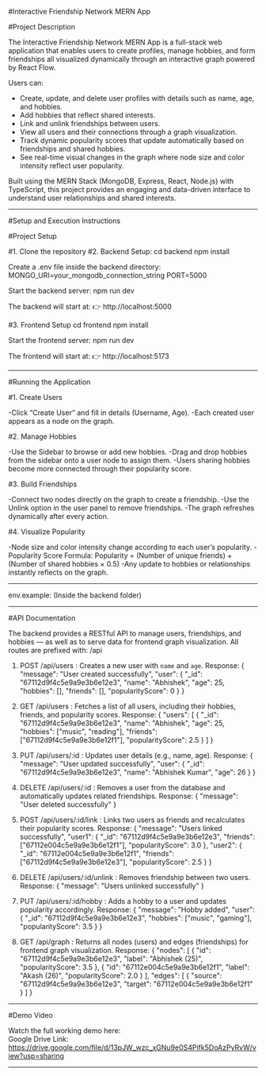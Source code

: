 #Interactive Friendship Network MERN App

#Project Description

The Interactive Friendship Network MERN App is a full-stack web application that enables users to create profiles, manage hobbies, and form friendships all visualized dynamically through an interactive graph powered by React Flow.

Users can:
- Create, update, and delete user profiles with details such as name, age, and hobbies.
- Add hobbies that reflect shared interests.
- Link and unlink friendships between users.
- View all users and their connections through a graph visualization.
- Track dynamic popularity scores that update automatically based on friendships and shared hobbies.
- See real-time visual changes in the graph where node size and color intensity reflect user popularity.

Built using the MERN Stack (MongoDB, Express, React, Node.js) with TypeScript, this project provides an engaging and data-driven interface to understand user relationships and shared interests.

---

#Setup and Execution Instructions

#Project Setup

#1. Clone the repository
#2. Backend Setup: 
cd backend
npm install

Create a .env file inside the backend directory:
MONGO_URI=your_mongodb_connection_string
PORT=5000

Start the backend server:
npm run dev

The backend will start at:
👉 http://localhost:5000

#3. Frontend Setup
cd frontend
npm install

Start the frontend server:
npm run dev

The frontend will start at:
👉 http://localhost:5173

---

#Running the Application

#1. Create Users

-Click “Create User” and fill in details (Username, Age).
-Each created user appears as a node on the graph.

#2. Manage Hobbies

-Use the Sidebar to browse or add new hobbies.
-Drag and drop hobbies from the sidebar onto a user node to assign them.
-Users sharing hobbies become more connected through their popularity score.

#3. Build Friendships

-Connect two nodes directly on the graph to create a friendship.
-Use the Unlink option in the user panel to remove friendships.
-The graph refreshes dynamically after every action.

#4. Visualize Popularity

-Node size and color intensity change according to each user’s popularity.
-Popularity Score Formula: Popularity = (Number of unique friends) + (Number of shared hobbies × 0.5)
-Any update to hobbies or relationships instantly reflects on the graph.

---

env.example: (Inside the backend folder)

---

#API Documentation

The backend provides a RESTful API to manage users, friendships, and hobbies — as well as to serve data for frontend graph visualization.
All routes are prefixed with: /api

1. POST /api/users : Creates a new user with `name` and `age`.
Response: {
  "message": "User created successfully",
  "user": {
    "_id": "67112d9f4c5e9a9e3b6e12e3",
    "name": "Abhishek",
    "age": 25,
    "hobbies": [],
    "friends": [],
    "popularityScore": 0
  }
}

2. GET /api/users : Fetches a list of all users, including their hobbies, friends, and popularity scores.
Response: {
  "users": [
    {
      "_id": "67112d9f4c5e9a9e3b6e12e3",
      "name": "Abhishek",
      "age": 25,
      "hobbies": ["music", "reading"],
      "friends": ["67112d9f4c5e9a9e3b6e12f1"],
      "popularityScore": 2.5
    }
  ]
}

3. PUT /api/users/:id : Updates user details (e.g., name, age).
Response: {
  "message": "User updated successfully",
  "user": {
    "_id": "67112d9f4c5e9a9e3b6e12e3",
    "name": "Abhishek Kumar",
    "age": 26
  }
}

4. DELETE /api/users/:id : Removes a user from the database and automatically updates related friendships.
Response: {
  "message": "User deleted successfully"
}

5. POST /api/users/:id/link : Links two users as friends and recalculates their popularity scores.
Response: {
  "message": "Users linked successfully",
  "user1": {
    "_id": "67112d9f4c5e9a9e3b6e12e3",
    "friends": ["67112e004c5e9a9e3b6e12f1"],
    "popularityScore": 3.0
  },
  "user2": {
    "_id": "67112e004c5e9a9e3b6e12f1",
    "friends": ["67112d9f4c5e9a9e3b6e12e3"],
    "popularityScore": 2.5
  }
}

6. DELETE /api/users/:id/unlink : Removes friendship between two users.
Response: {
  "message": "Users unlinked successfully"
}

7. PUT /api/users/:id/hobby : Adds a hobby to a user and updates popularity accordingly.
Response: {
  "message": "Hobby added",
  "user": {
    "_id": "67112d9f4c5e9a9e3b6e12e3",
    "hobbies": ["music", "gaming"],
    "popularityScore": 3.5
  }
}

8. GET /api/graph : Returns all nodes (users) and edges (friendships) for frontend graph visualization.
Response: {
  "nodes": [
    { "id": "67112d9f4c5e9a9e3b6e12e3", "label": "Abhishek (25)", "popularityScore": 3.5 },
    { "id": "67112e004c5e9a9e3b6e12f1", "label": "Akash (26)", "popularityScore": 2.0 }
  ],
  "edges": [
    { "source": "67112d9f4c5e9a9e3b6e12e3", "target": "67112e004c5e9a9e3b6e12f1" }
  ]
}

---

#Demo Video

Watch the full working demo here:  
Google Drive Link: https://drive.google.com/file/d/13pJW_wzc_xGNu9e0S4Pifk5DoAzPyRvW/view?usp=sharing

---